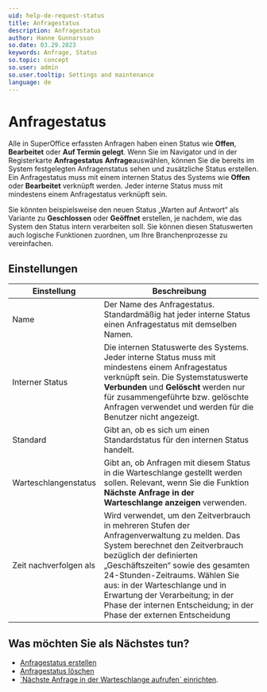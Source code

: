 ```yaml
---
uid: help-de-request-status
title: Anfragestatus
description: Anfragestatus
author: Hanne Gunnarsson
so.date: 03.29.2023
keywords: Anfrage, Status
so.topic: concept
so.user: admin
so.user.tooltip: Settings and maintenance
language: de
---
```


# Anfragestatus

Alle in SuperOffice erfassten Anfragen haben einen Status wie **Offen**, **Bearbeitet** oder **Auf Termin gelegt**. Wenn Sie im Navigator und in der Registerkarte **Anfragestatus** **Anfrage**auswählen, können Sie die bereits im System festgelegten Anfragenstatus sehen und zusätzliche Status erstellen. Ein Anfragestatus muss mit einem internen Status des Systems wie **Offen** oder **Bearbeitet** verknüpft werden. Jeder interne Status muss mit mindestens einem Anfragestatus verknüpft sein.

Sie könnten beispielsweise den neuen Status „Warten auf Antwort“ als Variante zu **Geschlossen** oder **Geöffnet** erstellen, je nachdem, wie das System den Status intern verarbeiten soll. Sie können diesen Statuswerten auch logische Funktionen zuordnen, um Ihre Branchenprozesse zu vereinfachen.

## Einstellungen

| Einstellung | Beschreibung |
|---|---|
| Name | Der Name des Anfragestatus. Standardmäßig hat jeder interne Status einen Anfragestatus mit demselben Namen. |
| Interner Status | Die internen Statuswerte des Systems. Jeder interne Status muss mit mindestens einem Anfragestatus verknüpft sein. Die Systemstatuswerte **Verbunden** und **Gelöscht** werden nur für zusammengeführte bzw. gelöschte Anfragen verwendet und werden für die Benutzer nicht angezeigt. |
| Standard | Gibt an, ob es sich um einen Standardstatus für den internen Status handelt. |
| Warteschlangenstatus | Gibt an, ob Anfragen mit diesem Status in die Warteschlange gestellt werden sollen. Relevant, wenn Sie die Funktion **Nächste Anfrage in der Warteschlange anzeigen** verwenden. |
| Zeit nachverfolgen als | Wird verwendet, um den Zeitverbrauch in mehreren Stufen der Anfragenverwaltung zu melden. Das System berechnet den Zeitverbrauch bezüglich der definierten „Geschäftszeiten“ sowie des gesamten 24-Stunden-Zeitraums. Wählen Sie aus: in der Warteschlange und in Erwartung der Verarbeitung; in der Phase der internen Entscheidung; in der Phase der externen Entscheidung |

## Was möchten Sie als Nächstes tun?

* [Anfragestatus erstellen][1]
* [Anfragestatus löschen][2]
* [´Nächste Anfrage in der Warteschlange aufrufen´ einrichten][3].

<!-- Referenced links -->
[1]: create.md
[2]: delete.md
[3]: ../next-in-queue.md

<!-- Referenced images -->
